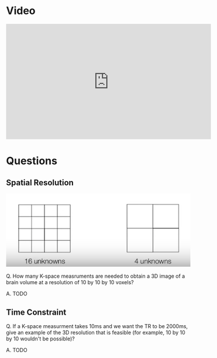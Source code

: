 # Video

<iframe width="560" height="315" src="https://www.youtube.com/embed/PxqDjhO9FUs" frameborder="0" allow="accelerometer; autoplay; encrypted-media; gyroscope; picture-in-picture" allowfullscreen></iframe>

# Questions

## Spatial Resolution

![spatial-resolution](spatial-resolution.png)

Q. How many K-space measruments are needed to obtain a 3D image of a brain volume at a resolution of 10 by 10 by 10 voxels?

A. TODO

## Time Constraint

Q. If a K-space measurment takes 10ms and we want the TR to be 2000ms, give an example of the 3D resolution that is feasible (for example, 10 by 10 by 10 wouldn't be possible)?

A. TODO